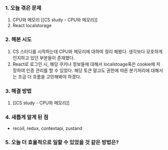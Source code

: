 
### **1. 오늘 겪은 문제**

1.  CPU와 메모리 [[CS study - CPU와 메모리]]
2. React localstorage


### **2. 해본 시도**
1. CS 스터디를 시작하는데 CPU와 메모리에 대하여 정리 해봤다. 생각보다 모호하게 인지하고 있던 부분들이 존재했다.
2. React로 로그인 시, 해당 쿠키나 정보들에 대해서 localstoage혹은 cookie에 저장하여 인증 관리를 할 수 있었다. 해당 토큰 말고도 권한에 따른 분기처리에 대해서는 조금 더 흐름을 고민해봐야 하겠다.


### **3. 해결 방법**
1. [[CS study - CPU와 메모리]]

### **4. 새롭게 알게 된 점**
-  recoil, redux, contextapi, zustand


### **5. 오늘 더 효율적으로 일할 수 있었을 것 같은 방법은?**
